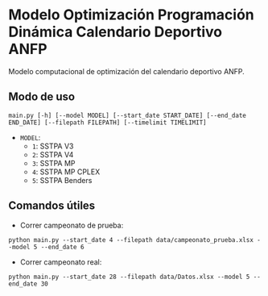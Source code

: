 # Modelo Optimización Programación Dinámica Calendario Deportivo ANFP

Modelo computacional de optimización del calendario deportivo ANFP.

## Modo de uso

`main.py [-h] [--model MODEL] [--start_date START_DATE] [--end_date END_DATE] [--filepath FILEPATH] [--timelimit TIMELIMIT]`

- `MODEL`:
  - `1`: SSTPA V3
  - `2`: SSTPA V4
  - `3`: SSTPA MP
  - `4`: SSTPA MP CPLEX
  - `5`: SSTPA Benders

## Comandos útiles

- Correr campeonato de prueba:

`python main.py --start_date 4 --filepath data/campeonato_prueba.xlsx --model 5 --end_date 6`

- Correr campeonato real:

`python main.py --start_date 28 --filepath data/Datos.xlsx --model 5 --end_date 30`



